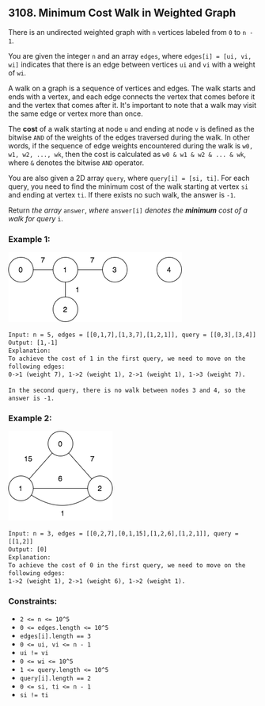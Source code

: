 ## 3108. Minimum Cost Walk in Weighted Graph

There is an undirected weighted graph with ```n``` vertices labeled from ```0``` to ```n - 1```.

You are given the integer ```n``` and an array ```edges```, where ```edges[i] = [ui, vi, wi]``` indicates that there is an edge between vertices ```ui``` and ```vi``` with a weight of ```wi```.

A walk on a graph is a sequence of vertices and edges. The walk starts and ends with a vertex, and each edge connects the vertex that comes before it and the vertex that comes after it. It's important to note that a walk may visit the same edge or vertex more than once.

The **cost** of a walk starting at node ```u``` and ending at node ```v``` is defined as the bitwise ```AND``` of the weights of the edges traversed during the walk. In other words, if the sequence of edge weights encountered during the walk is ```w0, w1, w2, ..., wk```, then the cost is calculated as ```w0 & w1 & w2 & ... & wk```, where ```&``` denotes the bitwise ```AND``` operator.

You are also given a 2D array ```query```, where ```query[i] = [si, ti]```. For each query, you need to find the minimum cost of the walk starting at vertex ```si``` and ending at vertex ```ti```. If there exists no such walk, the answer is ```-1```.

Return *the array* ```answer```, *where* ```answer[i]``` *denotes the **minimum** cost of a walk for query* ```i```.

### Example 1:

![Example 1](images/example1.png)

```
Input: n = 5, edges = [[0,1,7],[1,3,7],[1,2,1]], query = [[0,3],[3,4]]
Output: [1,-1]
Explanation:
To achieve the cost of 1 in the first query, we need to move on the following edges:
0->1 (weight 7), 1->2 (weight 1), 2->1 (weight 1), 1->3 (weight 7).

In the second query, there is no walk between nodes 3 and 4, so the answer is -1.
```
### Example 2:

![Example 2](images/example2.png)

```
Input: n = 3, edges = [[0,2,7],[0,1,15],[1,2,6],[1,2,1]], query = [[1,2]]
Output: [0]
Explanation:
To achieve the cost of 0 in the first query, we need to move on the following edges:
1->2 (weight 1), 2->1 (weight 6), 1->2 (weight 1).
```

### Constraints:

* ```2 <= n <= 10^5```
* ```0 <= edges.length <= 10^5```
* ```edges[i].length == 3```
* ```0 <= ui, vi <= n - 1```
* ```ui != vi```
* ```0 <= wi <= 10^5```
* ```1 <= query.length <= 10^5```
* ```query[i].length == 2```
* ```0 <= si, ti <= n - 1```
* ```si != ti```